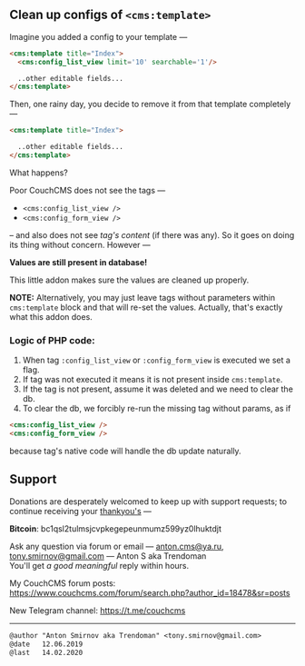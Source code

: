 ## Clean up configs of `<cms:template>`

Imagine you added a config to your template &mdash;
```html
<cms:template title="Index">
  <cms:config_list_view limit='10' searchable='1'/>

  ..other editable fields...
</cms:template>
```
Then, one rainy day, you decide to remove it from that template completely &mdash;
```html
<cms:template title="Index">

  ..other editable fields...
</cms:template>
```

What happens?

Poor CouchCMS does not see the tags &mdash;
- `<cms:config_list_view />`
- `<cms:config_form_view />`

&ndash; and also does not see *tag's content* (if there was any). So it goes on doing its thing without concern. However &mdash;

**Values are still present in database!**

This little addon makes sure the values are cleaned up properly.

**NOTE:** Alternatively, you may just leave tags without parameters within `cms:template` block and that will re-set the values. Actually, that's exactly what this addon does.

### Logic of PHP code:

1. When tag `:config_list_view` or `:config_form_view` is executed we set a flag.
2. If tag was not executed it means it is not present inside `cms:template`.
3. If the tag is not present, assume it was deleted and we need to clear the db.
4. To clear the db, we forcibly re-run the missing tag without params, as if
```html
<cms:config_list_view />
<cms:config_form_view />
```
because tag's native code will handle the db update naturally.

## Support

Donations are desperately welcomed to keep up with support requests; to continue receiving your [thankyou's](https://github.com/trendoman/Dignotas) &mdash;

**Bitcoin**: bc1qsl2tulmsjcvpkegepeunmumz599yz0lhuktdjt

Ask any question via forum or email &mdash; <anton.cms@ya.ru>, <tony.smirnov@gmail.com> &mdash; Anton S aka Trendoman<br>
You'll get *a good meaningful* reply within hours.

My CouchCMS forum posts: https://www.couchcms.com/forum/search.php?author_id=18478&sr=posts

New Telegram channel: https://t.me/couchcms

---

```txt
@author "Anton Smirnov aka Trendoman" <tony.smirnov@gmail.com>
@date   12.06.2019
@last   14.02.2020
```
